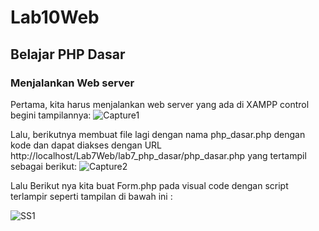 # Lab10Web
## Belajar PHP Dasar

### Menjalankan Web server
Pertama, kita harus menjalankan web server yang ada di XAMPP control begini tampilannya:
![Capture1](https://user-images.githubusercontent.com/99000657/205918522-a2daa72e-0be6-45e9-a4ea-b6705b041cff.PNG)


Lalu, berikutnya membuat file lagi dengan nama php_dasar.php dengan kode dan dapat diakses dengan URL http://localhost/Lab7Web/lab7_php_dasar/php_dasar.php yang tertampil sebagai berikut:
![Capture2](https://user-images.githubusercontent.com/99000657/205918721-24d6bde0-bf5f-4d33-b04f-6c96fa504969.PNG)

Lalu Berikut nya kita buat Form.php pada visual code dengan script terlampir seperti tampilan di bawah ini : 

![SS1](https://user-images.githubusercontent.com/99000657/205918734-fba4d71c-9fb9-4bcb-b156-4b742ecd32de.PNG)

